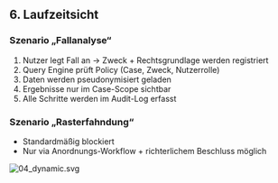 ## 6. Laufzeitsicht
### Szenario „Fallanalyse“
1. Nutzer legt Fall an → Zweck + Rechtsgrundlage werden registriert
2. Query Engine prüft Policy (Case, Zweck, Nutzerrolle)
3. Daten werden pseudonymisiert geladen
4. Ergebnisse nur im Case-Scope sichtbar
5. Alle Schritte werden im Audit-Log erfasst

### Szenario „Rasterfahndung“
- Standardmäßig blockiert
- Nur via Anordnungs-Workflow + richterlichem Beschluss möglich  

![04_dynamic.svg](../diagrams/04_dynamic.svg)